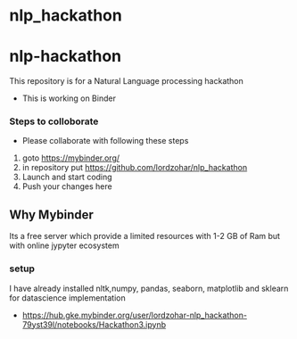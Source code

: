 # nlp_hackathon
# nlp-hackathon
This repository is for a Natural Language processing hackathon

- This is working on Binder
### Steps to colloborate 
- Please collaborate with following these steps
1. goto https://mybinder.org/
2. in repository put https://github.com/lordzohar/nlp_hackathon
3. Launch and start coding
4. Push your changes here

## Why Mybinder
Its a free server which provide a limited resources with 1-2 GB of Ram but with online jypyter ecosystem

### setup
I have already installed nltk,numpy, pandas, seaborn, matplotlib and sklearn for datascience implementation


- https://hub.gke.mybinder.org/user/lordzohar-nlp_hackathon-79yst39l/notebooks/Hackathon3.ipynb
